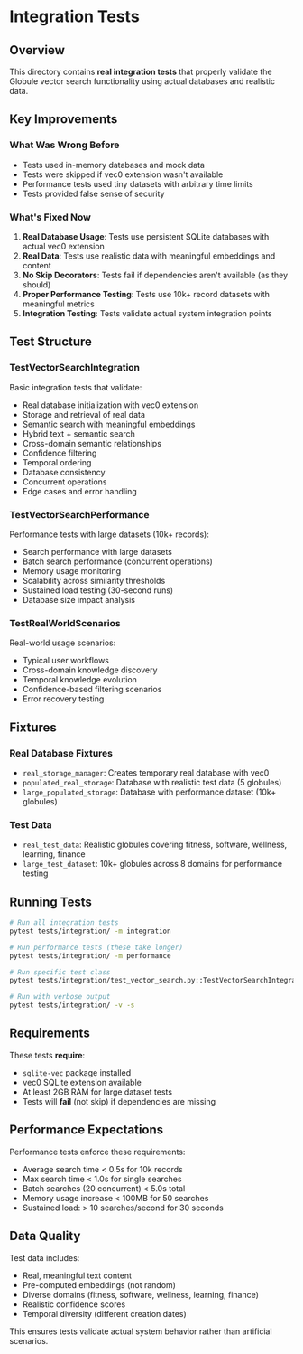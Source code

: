 # Integration Tests

## Overview

This directory contains **real integration tests** that properly validate the Globule vector search functionality using actual databases and realistic data.

## Key Improvements

### What Was Wrong Before
- Tests used in-memory databases and mock data
- Tests were skipped if vec0 extension wasn't available
- Performance tests used tiny datasets with arbitrary time limits
- Tests provided false sense of security

### What's Fixed Now
1. **Real Database Usage**: Tests use persistent SQLite databases with actual vec0 extension
2. **Real Data**: Tests use realistic data with meaningful embeddings and content
3. **No Skip Decorators**: Tests fail if dependencies aren't available (as they should)
4. **Proper Performance Testing**: Tests use 10k+ record datasets with meaningful metrics
5. **Integration Testing**: Tests validate actual system integration points

## Test Structure

### TestVectorSearchIntegration
Basic integration tests that validate:
- Real database initialization with vec0 extension
- Storage and retrieval of real data
- Semantic search with meaningful embeddings
- Hybrid text + semantic search
- Cross-domain semantic relationships
- Confidence filtering
- Temporal ordering
- Database consistency
- Concurrent operations
- Edge cases and error handling

### TestVectorSearchPerformance
Performance tests with large datasets (10k+ records):
- Search performance with large datasets
- Batch search performance (concurrent operations)
- Memory usage monitoring
- Scalability across similarity thresholds
- Sustained load testing (30-second runs)
- Database size impact analysis

### TestRealWorldScenarios
Real-world usage scenarios:
- Typical user workflows
- Cross-domain knowledge discovery
- Temporal knowledge evolution
- Confidence-based filtering scenarios
- Error recovery testing

## Fixtures

### Real Database Fixtures
- `real_storage_manager`: Creates temporary real database with vec0
- `populated_real_storage`: Database with realistic test data (5 globules)
- `large_populated_storage`: Database with performance dataset (10k+ globules)

### Test Data
- `real_test_data`: Realistic globules covering fitness, software, wellness, learning, finance
- `large_test_dataset`: 10k+ globules across 8 domains for performance testing

## Running Tests

```bash
# Run all integration tests
pytest tests/integration/ -m integration

# Run performance tests (these take longer)
pytest tests/integration/ -m performance

# Run specific test class
pytest tests/integration/test_vector_search.py::TestVectorSearchIntegration

# Run with verbose output
pytest tests/integration/ -v -s
```

## Requirements

These tests **require**:
- `sqlite-vec` package installed
- vec0 SQLite extension available
- At least 2GB RAM for large dataset tests
- Tests will **fail** (not skip) if dependencies are missing

## Performance Expectations

Performance tests enforce these requirements:
- Average search time < 0.5s for 10k records
- Max search time < 1.0s for single searches
- Batch searches (20 concurrent) < 5.0s total
- Memory usage increase < 100MB for 50 searches
- Sustained load: > 10 searches/second for 30 seconds

## Data Quality

Test data includes:
- Real, meaningful text content
- Pre-computed embeddings (not random)
- Diverse domains (fitness, software, wellness, learning, finance)
- Realistic confidence scores
- Temporal diversity (different creation dates)

This ensures tests validate actual system behavior rather than artificial scenarios.